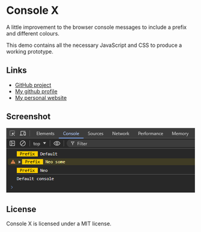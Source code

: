 # Console X

A little improvement to the browser console messages to include a prefix and different colours.

This demo contains all the necessary JavaScript and CSS to produce a working prototype.

## Links

- [GitHub project](https://github.com/nelson-pires/console-x)
- [My github profile](https://github.com/nelson-pires)
- [My personal website](https://nelsonpires.com)

## Screenshot

![Console X image screenshot](screenshot.png)

## License

Console X is licensed under a MIT license.